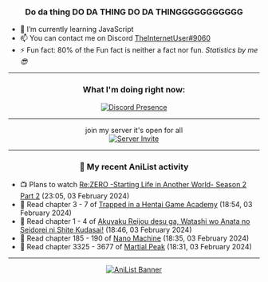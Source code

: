 <div align="center">

### Do da thing DO DA THING DO DA THINGGGGGGGGGGG
</div>

- 🌱 I’m currently learning JavaScript
- 📫 You can contact me on Discord [TheInternetUser#9060](https://discord.com/users/534117072796385300)
- ⚡ Fun fact: 80% of the Fun fact is neither a fact nor fun. _Statistics by me 😎_
<hr>

<div align="center">

### What I'm doing right now:
[![Discord Presence](https://lanyard.cnrad.dev/api/534117072796385300)](https://discord.com/users/534117072796385300)
<hr>

join my server it's open for all <br>
[![Server Invite](https://invidget.switchblade.xyz/bfYgVHxrSs)](https://discord.gg/bfYgVHxrSs)

<hr>
  
### 🌸 My recent AniList activity

</div>

<!-- ANILIST_ACTIVITY:start -->

-   📺 Plans to watch [Re:ZERO -Starting Life in Another World- Season 2 Part 2](https://anilist.co/anime/119661) (23:05, 03 February 2024)
-   📖 Read chapter 3 - 7 of [Trapped in a Hentai Game Academy](https://anilist.co/manga/151601) (18:54, 03 February 2024)
-   📖 Read chapter 1 - 4 of [Akuyaku Reijou desu ga, Watashi wo Anata no Seidorei ni Shite Kudasai!](https://anilist.co/manga/171022) (18:46, 03 February 2024)
-   📖 Read chapter 185 - 190 of [Nano Machine](https://anilist.co/manga/120980) (18:35, 03 February 2024)
-   📖 Read chapter 3325 - 3677 of [Martial Peak](https://anilist.co/manga/104494) (18:31, 03 February 2024)

<!-- ANILIST_ACTIVITY:end -->
<hr>

<div align="center">

[![AniList Banner](https://img.anili.st/User/929966)](https://anilist.co/user/TheInternetUser)

<!-- ![Profile views](https://gpvc.arturio.dev/TheInternetUse7) Since 2023-01-09 -->
<br>


</div>

